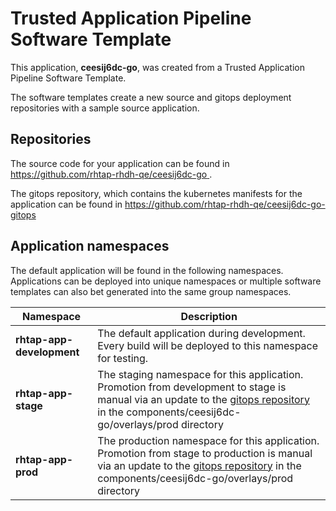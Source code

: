 # Trusted Application Pipeline Software Template

This application, **ceesij6dc-go**, was created from a Trusted Application Pipeline Software Template.

The software templates create a new source and gitops deployment repositories with a sample source application. 

## Repositories

The source code for your application can be found in [https://github.com/rhtap-rhdh-qe/ceesij6dc-go ](https://github.com/rhtap-rhdh-qe/ceesij6dc-go ).
 
The gitops repository, which contains the kubernetes manifests for the application can be found in 
[https://github.com/rhtap-rhdh-qe/ceesij6dc-go-gitops ](https://github.com/rhtap-rhdh-qe/ceesij6dc-go-gitops ) 

## Application namespaces 

The default application will be found in the following namespaces. Applications can be deployed into unique namespaces or multiple software templates can also bet generated into the same group namespaces.  

|  Namespace   |  Description   |  
| -------- | -------- |   
| **rhtap-app-development** | The default application during development. Every build will be deployed to this namespace for testing. | 
| **rhtap-app-stage** | The staging namespace for this application. Promotion from development to stage is manual via an update to the [gitops repository](https://github.com/rhtap-rhdh-qe/ceesij6dc-go-gitops ) in the components/ceesij6dc-go/overlays/prod directory |  
| **rhtap-app-prod** | The production namespace for this application. Promotion from stage to production is manual via an update to the [gitops repository](https://github.com/rhtap-rhdh-qe/ceesij6dc-go-gitops ) in the components/ceesij6dc-go/overlays/prod directory | 